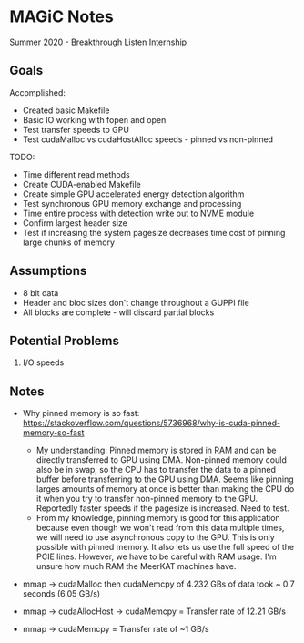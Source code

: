 # MAGiC Notes

Summer 2020 - Breakthrough Listen Internship

  

## Goals

Accomplished:

 - Created basic Makefile
 - Basic IO working with fopen and open
 - Test transfer speeds to GPU
 - Test cudaMalloc vs cudaHostAlloc speeds - pinned vs non-pinned


  

TODO:

 - Time different read methods
 - Create CUDA-enabled Makefile
 - Create simple GPU accelerated energy detection algorithm
 - Test synchronous GPU memory exchange and processing
 - Time entire process with detection write out to NVME module
 - Confirm largest header size
 - Test if increasing the system pagesize decreases time cost of pinning large chunks of memory

  
## Assumptions

 - 8 bit data
 - Header and bloc sizes don't change throughout a GUPPI file
 - All blocks are complete - will discard partial blocks 

## Potential Problems

 1. I/O speeds



## Notes

- Why pinned memory is so fast: <https://stackoverflow.com/questions/5736968/why-is-cuda-pinned-memory-so-fast>
    - My understanding: Pinned memory is stored in RAM and can be directly transferred to GPU using DMA. Non-pinned memory could also be in swap, so the CPU has to transfer the data to a pinned buffer before transferring to the GPU using DMA. Seems like pinning larges amounts of memory at once is better than making the CPU do it when you try to transfer non-pinned memory to the GPU. Reportedly faster speeds if the pagesize is increased. Need to test.
    - From my knowledge, pinning memory is good for this application because even though we won't read from this data multiple times, we will need to use asynchronous copy to the GPU. This is only possible with pinned memory. It also lets us use the full speed of the PCIE lines. However, we have to be careful with RAM usage. I'm unsure how much RAM the MeerKAT machines have.

- mmap -> cudaMalloc then cudaMemcpy of 4.232 GBs of data took ~ 0.7 seconds (6.05 GB/s)
- mmap -> cudaAllocHost -> cudaMemcpy = Transfer rate of 12.21 GB/s
- mmap -> cudaMemcpy = Transfer rate of ~1 GB/s
